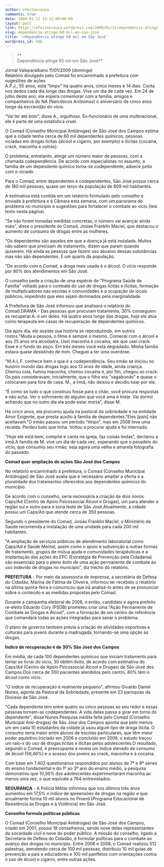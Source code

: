 ```yaml
---
author: efeitoecausa
comments: true
date: 2009-01-12 13:12:00+00:00
layout: post
link: https://efeitoecausa.wordpress.com/2009/01/12/dependencia-atinge-60-mil-em-sao-jose/
slug: dependencia-atinge-60-mil-em-sao-jose
title: '>Dependência atinge 60 mil em São José'
wordpress_id: 448
---
```


>**  
Dependência atinge 60 mil em São José**  
  
Jornal Valeparaibano 11/01/2009 (domingo)  
Relatório divulgado pelo Comad foi encaminhado à prefeitura com sugestões de ações  
A.P.J., 55 anos, está "limpo" há quatro anos, cinco meses e 14 dias. Conta nos dedos cada dia longe das drogas. Vive um dia de cada vez. Em 24 de julho deste ano, ele espera comemorar com a família, amigos e companheiros do NA (Narcóticos Anônimos) o aniversário de cinco anos longe da escravidão do vício.  
  
"Vai ter até bolo", disse A., orgulhoso. Ex-funcionário de uma multinacional, ele é parte de uma estatística cruel.  
  
O Comad (Conselho Municipal Antidrogas) de São José dos Campos estima que a cidade tenha cerca de 60 mil dependentes químicos, pessoas viciadas em drogas lícitas (álcool e cigarro, por exemplo) e ilícitas (cocaína, crack, maconha e outras).  
  
O problema, entretanto, atinge um número maior de pessoas, com a chamada codependência. De acordo com especialistas no assunto, a família de um dependente químico torna-se codependente, adoece junto com o viciado.  
  
Para o Comad, entre dependentes e codependentes, São José possui cerca de 180 mil pessoas, quase um terço da população de 609 mil habitantes.  
  
A estimativa está contida em um relatório formulado pelo conselho e enviado à prefeitura e à Câmara esta semana, com um panorama do problema no município e sugestões para fortalecer o combate ao vício (leia texto nesta página).  
  
"Se não forem tomadas medidas concretas, o número vai avançar ainda mais", disse o presidente do Comad, Josias Franklin Maciel, que destacou o aumento de consumo de drogas entre as mulheres.  
  
"Os dependentes são aqueles em que a doença já está instalada. Muitos não sabem que precisam de tratamento, dizem que param quando quiserem. Há ainda as pessoas que fazem uso abusivo dessas substâncias mas não são dependentes. É um quarto da população.  
  
"De acordo com o Comad, a droga mais usada é o álcool. O vício responde por 80% dos atendimentos em São José.  
  
O conselho pede a criação de uma espécie de "Programa Saúde de Família" voltado para o combate do uso de drogas lícitas e ilícitas, formação de multiplicadores nas escolas e comunidades e a ocupação de locais públicos, impedindo que eles sejam dominados pela marginalidade.  
  
A Prefeitura de São José informou que analisará o relatório do Comad.DRAMA - Das pessoas que procuram tratamento, 30% conseguem se recuperar.A. é um deles. Há quatro anos longe das drogas, hoje ele atua como terapeuta em casas de recuperação de dependentes químicos.  
  
Dia após dia, ele assiste sua história se reproduzindo, em outros rostos."Muda a pessoa, o filme é sempre o mesmo. Comecei com o álcool e aos 25 anos era alcoólatra. Usei maconha e cocaína, até que usei crack. Esse é o fundo do poço. Em três meses você está degradado. Minha família estava quase desistindo de mim. Cheguei a ter uma overdose.  
  
"M.A.L.F. conhece bem o que é a codependência. Seu irmão se iniciou no ilusório mundo das drogas logo aos 13 anos de idade, ainda criança. Cheirou cola, fumou maconha, cheirou cocaína e, por fim, chegou ao crack. Os pais consideravam, inicialmente, que o filho era "vagabundo" e quase o colocaram para fora de casa. M., a irmã, não deixou e decidiu lutar por ele.  
  
"É como se tudo o que construiu fosse para o chão, você procura respostas e não acha. Ver o sofrimento de alguém que você ama é triste. Vai dormir achando que no outro dia ela pode estar morta", disse M.  
  
Há cinco anos, ela procurou ajuda na pastoral da sobriedade e na entidade Amor Exigente, que presta auxílio à família de dependentes."Eles [pais] não aceitavam."O irmão passou um período "limpo", mas em 2008 teve uma recaída. Perdeu tudo que tinha. Voltou a procurar ajuda e foi internado.  
  
"Hoje ele está bem, compõe e canta na igreja, faz coisas lindas", declarou a irmã.A família de M. vive um dia de cada vez, esperando que o pesadelo do vício, que consumiu seu irmão, seja agora uma velha e amarela fotografia do passado.  
  
**Comad quer ampliação de ações São José dos Campos**  
  
No relatório encaminhado à prefeitura, o Comad (Conselho Municipal Antidrogas) de São José avalia que é necessário ampliar a oferta e a pluralidade dos tratamentos oferecidos aos dependentes químicos do município.  
  
De acordo com o conselho, seria necessária a criação de dois novos Caps/Ad (Centro de Apoio Psicossocial Álcool e Drogas), um para atender a região sul e outro para a zona leste de São José.Atualmente, a cidade possui um Caps/Ad que atende cerca de 350 pessoas.  
  
Segundo o presidente do Comad, Josias Franklin Maciel, o Ministério da Saúde recomenda a instalação de uma unidade para cada 200 mil habitantes.  
  
"A ampliação de serviços públicos de atendimento laboratorial como Caps/Ad e Saúde Mental, assim como o apoio e subvenção a outras formas de tratamento, grupos de mútua ajuda e comunidades terapêuticas e a implantação das ações do EPC (Estratégia de Prevenção pela Cidadania) são essenciais para o pleno êxito de uma ação permanente de combate ao uso indevido de drogas no município", diz trecho do relatório.  
  
**PREFEITURA** - Por meio da assessoria de imprensa, a secretária de Defesa do Cidadão, Marina de Fátima de Oliveira, informou ter recebido o relatório na última quinta-feira e comunicou que irá analisá-lo antes de se pronunciar sobre o conteúdo e as medidas propostas pelo Comad.  
  
Durante a campanha eleitoral de 2008, o então, candidato e agora prefeito re-eleito Eduardo Cury (PSDB) prometeu criar uma "Ação Permanente de Combate às Drogas e Álcool", com a formação de um centro de referência que comandará todas as ações integradas para sanar o problema.  
  
O plano de governo também previa a criação de atividades esportivas e culturais para jovens durante a madrugada, tornando-se uma opção às drogas.  
  
  
**Índice de recuperação é de 30% São José dos Campos**  
  
Em média, de cada 100 dependentes químicos que iniciam tratamento para tentar se livrar do vício, 30 obtêm êxito, de acordo com estimativa do Caps/Ad (Centro de Apoio Psicossocial Álcool e Drogas) de São José dos Campos.Dos cerca de 350 pacientes atendidos pelo centro, 80% têm o álcool como vício.  
  
"O índice de recuperação é realmente pequeno", afirmou Givaldo Daniel Nunes, agente da Pastoral da Sobriedade, presente em 23 paróquias da Diocese de São José.  
  
"Cada dependente tem entre quatro ou cinco pessoas ao seu redor e essas pessoas tornam-se codependentes. A vida delas passa a girar em torno do dependente", disse Nunes.Pesquisa inédita feita pelo Comad (Conselho Municipal Anti-drogas) de São José dos Campos aponta que pelo menos um em cada 10 estudantes da cidade já usou algum tipo de droga ilícita. O consumo seria maior entre alunos de escolas particulares, que têm maior poder aquisitivo.Iniciado em 2006 e concluído em 2008, o estudo traçou um raio-x do uso de drogas lícitas e ilícitas pelos adolescentes.O resultado, segundo o Comad, é preocupante e revela um índice elevado de consumo de álcool (59,46%) e o acesso dos jovens ao crack, maconha e à cocaína.  
  
Com base em 7.402 questionários respondidos por alunos da 7ª e 8ª séries do ensino fundamental e do 1º ao 3º ano do ensino médio, a pesquisa demonstrou que 10,36% dos adolescentes experimentaram maconha ao menos uma vez, o que equivale a 764 entrevistados.  
  
**SEGURANÇA** - A Polícia Militar informou que nos últimos três anos aumentou em 17,5% o índice de apreensões de drogas na região e que anualmente forma 10 mil alunos no Proerd (Programa Educacional de Resistência às Drogas e à Violência) em São José.  
  
**Conselho formula políticas públicas**  
  
O Comad (Conselho Municipal Antidrogas) de São José dos Campos, criado em 2001, possui 18 conselheiros, sendo nove deles representantes da sociedade civil e nove do poder público. A missão do conselho, ligado à Secretaria de Defesa do Cidadão, é formular políticas para o combate ao avanço das drogas no município. Entre 2006 e 2008, o Comad realizou 512 palestras, atendendo cerca de 100 mil pessoas, distribuiu 10 mil guias de prevenção a pais e educadores e 100 mil panfletos com orientações contra o uso de álcool e cigarro, entre outras ações.
